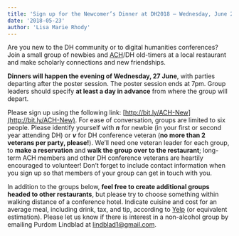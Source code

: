 ```yaml
---
title: 'Sign up for the Newcomer’s Dinner at DH2018 – Wednesday, June 27th'
date: '2018-05-23'
author: 'Lisa Marie Rhody'
---
```

Are you new to the DH community or to digital humanities conferences? Join a small group of newbies and [ACH](http://ach.org)/DH old-timers at a local restaurant and make scholarly connections and new friendships.

**Dinners will happen the evening of Wednesday, 27 June**, with parties departing after the poster session. The poster session ends at 7pm. Group leaders should specify **at least a day in advance** from where the group will depart.

Please sign up using the following link: [http://bit.ly/ACH-New](http://bit.ly/ACH-New). For ease of conversation, groups are limited to six people. Please identify yourself with ***n*** for newbie (in your first or second year attending DH) or ***v*** for DH conference veteran (**no more than 2 veterans per party, please!**). We’ll need one veteran leader for each group, to **make a reservation** and **walk the group over to the restaurant**; long-term ACH members and other DH conference veterans are heartily encouraged to volunteer! Don’t forget to include contact information when you sign up so that members of your group can get in touch with you.

In addition to the groups below, **feel free to create additional groups headed to other restaurants**, but please try to choose something within walking distance of a conference hotel. Indicate cuisine and cost for an average meal, including drink, tax, and tip, according to [Yelp](http://www.yelp.com/search?find_desc=Restaurants&find_loc=Krupnicza+33,+33-332+Krak%C3%B3w,+Poland&start=0&attrs=RestaurantsGoodForGroups,GoodForMeal.dinner&open_time=3960) (or equivalent estimation). Please let us know if there is interest in a non-alcohol group by emailing Purdom Lindblad at [lindblad1@gmail.com](mailto:lindblad1@gmail.com).